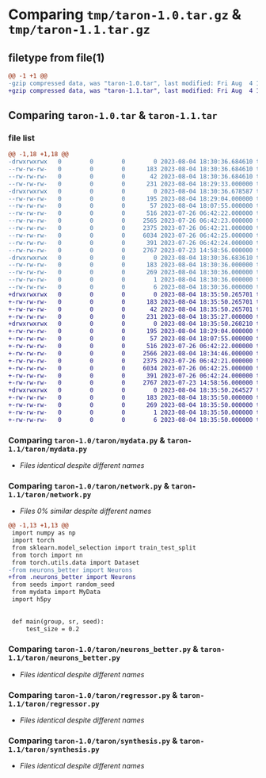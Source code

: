 # Comparing `tmp/taron-1.0.tar.gz` & `tmp/taron-1.1.tar.gz`

## filetype from file(1)

```diff
@@ -1 +1 @@
-gzip compressed data, was "taron-1.0.tar", last modified: Fri Aug  4 18:30:36 2023, max compression
+gzip compressed data, was "taron-1.1.tar", last modified: Fri Aug  4 18:35:50 2023, max compression
```

## Comparing `taron-1.0.tar` & `taron-1.1.tar`

### file list

```diff
@@ -1,18 +1,18 @@
-drwxrwxrwx   0        0        0        0 2023-08-04 18:30:36.684610 taron-1.0/
--rw-rw-rw-   0        0        0      183 2023-08-04 18:30:36.684610 taron-1.0/PKG-INFO
--rw-rw-rw-   0        0        0       42 2023-08-04 18:30:36.684610 taron-1.0/setup.cfg
--rw-rw-rw-   0        0        0      231 2023-08-04 18:29:33.000000 taron-1.0/setup.py
-drwxrwxrwx   0        0        0        0 2023-08-04 18:30:36.678587 taron-1.0/taron/
--rw-rw-rw-   0        0        0      195 2023-08-04 18:29:04.000000 taron-1.0/taron/__init__.py
--rw-rw-rw-   0        0        0       57 2023-08-04 18:07:55.000000 taron-1.0/taron/add_num.py
--rw-rw-rw-   0        0        0      516 2023-07-26 06:42:22.000000 taron-1.0/taron/mydata.py
--rw-rw-rw-   0        0        0     2565 2023-07-26 06:42:23.000000 taron-1.0/taron/network.py
--rw-rw-rw-   0        0        0     2375 2023-07-26 06:42:21.000000 taron-1.0/taron/neurons_better.py
--rw-rw-rw-   0        0        0     6034 2023-07-26 06:42:25.000000 taron-1.0/taron/regressor.py
--rw-rw-rw-   0        0        0      391 2023-07-26 06:42:24.000000 taron-1.0/taron/seeds.py
--rw-rw-rw-   0        0        0     2767 2023-07-23 14:58:56.000000 taron-1.0/taron/synthesis.py
-drwxrwxrwx   0        0        0        0 2023-08-04 18:30:36.683610 taron-1.0/taron.egg-info/
--rw-rw-rw-   0        0        0      183 2023-08-04 18:30:36.000000 taron-1.0/taron.egg-info/PKG-INFO
--rw-rw-rw-   0        0        0      269 2023-08-04 18:30:36.000000 taron-1.0/taron.egg-info/SOURCES.txt
--rw-rw-rw-   0        0        0        1 2023-08-04 18:30:36.000000 taron-1.0/taron.egg-info/dependency_links.txt
--rw-rw-rw-   0        0        0        6 2023-08-04 18:30:36.000000 taron-1.0/taron.egg-info/top_level.txt
+drwxrwxrwx   0        0        0        0 2023-08-04 18:35:50.265701 taron-1.1/
+-rw-rw-rw-   0        0        0      183 2023-08-04 18:35:50.265701 taron-1.1/PKG-INFO
+-rw-rw-rw-   0        0        0       42 2023-08-04 18:35:50.265701 taron-1.1/setup.cfg
+-rw-rw-rw-   0        0        0      231 2023-08-04 18:35:27.000000 taron-1.1/setup.py
+drwxrwxrwx   0        0        0        0 2023-08-04 18:35:50.260210 taron-1.1/taron/
+-rw-rw-rw-   0        0        0      195 2023-08-04 18:29:04.000000 taron-1.1/taron/__init__.py
+-rw-rw-rw-   0        0        0       57 2023-08-04 18:07:55.000000 taron-1.1/taron/add_num.py
+-rw-rw-rw-   0        0        0      516 2023-07-26 06:42:22.000000 taron-1.1/taron/mydata.py
+-rw-rw-rw-   0        0        0     2566 2023-08-04 18:34:46.000000 taron-1.1/taron/network.py
+-rw-rw-rw-   0        0        0     2375 2023-07-26 06:42:21.000000 taron-1.1/taron/neurons_better.py
+-rw-rw-rw-   0        0        0     6034 2023-07-26 06:42:25.000000 taron-1.1/taron/regressor.py
+-rw-rw-rw-   0        0        0      391 2023-07-26 06:42:24.000000 taron-1.1/taron/seeds.py
+-rw-rw-rw-   0        0        0     2767 2023-07-23 14:58:56.000000 taron-1.1/taron/synthesis.py
+drwxrwxrwx   0        0        0        0 2023-08-04 18:35:50.264527 taron-1.1/taron.egg-info/
+-rw-rw-rw-   0        0        0      183 2023-08-04 18:35:50.000000 taron-1.1/taron.egg-info/PKG-INFO
+-rw-rw-rw-   0        0        0      269 2023-08-04 18:35:50.000000 taron-1.1/taron.egg-info/SOURCES.txt
+-rw-rw-rw-   0        0        0        1 2023-08-04 18:35:50.000000 taron-1.1/taron.egg-info/dependency_links.txt
+-rw-rw-rw-   0        0        0        6 2023-08-04 18:35:50.000000 taron-1.1/taron.egg-info/top_level.txt
```

### Comparing `taron-1.0/taron/mydata.py` & `taron-1.1/taron/mydata.py`

 * *Files identical despite different names*

### Comparing `taron-1.0/taron/network.py` & `taron-1.1/taron/network.py`

 * *Files 0% similar despite different names*

```diff
@@ -1,13 +1,13 @@
 import numpy as np
 import torch
 from sklearn.model_selection import train_test_split
 from torch import nn
 from torch.utils.data import Dataset
-from neurons_better import Neurons
+from .neurons_better import Neurons
 from seeds import random_seed
 from mydata import MyData
 import h5py
 
 
 def main(group, sr, seed):
     test_size = 0.2
```

### Comparing `taron-1.0/taron/neurons_better.py` & `taron-1.1/taron/neurons_better.py`

 * *Files identical despite different names*

### Comparing `taron-1.0/taron/regressor.py` & `taron-1.1/taron/regressor.py`

 * *Files identical despite different names*

### Comparing `taron-1.0/taron/synthesis.py` & `taron-1.1/taron/synthesis.py`

 * *Files identical despite different names*

